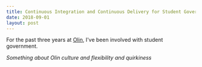 ```yaml
---
title: Continuous Integration and Continuous Delivery for Student Government Documents
date: 2018-09-01
layout: post
---
```

For the past three years at [Olin](https://www.olin.edu/), I've been involved
with student government.

*Something about Olin culture and flexibility and quirkiness*
